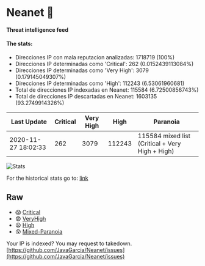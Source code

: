 # Neanet :hocho:
#### Threat intelligence feed
#### The stats:

- Direcciones IP con mala reputacion analizadas: 1718719 (100%)
- Direcciones IP determinadas como 'Critical':  262 (0.0152439113084%)
- Direcciones IP determinadas como 'Very High':  3079 (0.179145049307%)
- Direcciones IP determinadas como 'High':  112243 (6.53061960681)
- Total de direcciones IP indexadas en Neanet:  115584 (6.72500856743%)
- Total de direcciones IP descartadas en Neanet:  1603135 (93.2749914326%)

| Last Update | Critical | Very High | High | Paranoia |
| --- | --- | --- | --- | --- |
| 2020-11-27 18:02:33 | 262 | 3079 | 112243 | 115584 mixed list (Critical + Very High + High)|

![Stats](https://docs.google.com/spreadsheets/d/e/2PACX-1vSnaNMIXVabIpDJjufMlzH7poXnshF3mgd8Is1g9ytUEzVsP5my4Trn8f-xkoLLQ38xpL3HtmUexLo6/pubchart?oid=501124687&format=image)

For the historical stats go to: [link](/stats.csv)
## Raw
- :scream: [Critical](https://raw.githubusercontent.com/JavaGarcia/Neanet/master/blacklists/neanet_critical.txt)
- :fearful: [VeryHigh](https://raw.githubusercontent.com/JavaGarcia/Neanet/master/blacklists/neanet_veryHigh.txtt)
- :frowning: [High](https://raw.githubusercontent.com/JavaGarcia/Neanet/master/blacklists/neanet_high.txt)
- :dizzy_face: [Mixed-Paranoia](https://raw.githubusercontent.com/JavaGarcia/Neanet/master/blacklists/neanet_all.txt)


Your IP is indexed? You may request to takedown. [https://github.com/JavaGarcia/Neanet/issues](https://github.com/JavaGarcia/Neanet/issues)

















































































































































































































































































































































































































































































































































































































































































































































































































































































































































































































































































































































































































































































































































































































































































































































































































































































































































































































































































































































































































































































































































































































































































































































































































































































































































